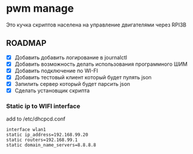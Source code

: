 # pwm manage

Это кучка скриптов населена на управление двигателями через  RPI3B

## ROADMAP

- [x] Добавить добавить логирование в journalctl 
- [x] Добавить возможность делать использования программного ШИМ 
- [x] Добавить подключение по WI-FI
- [x] Добавить тестовый клиент который будет пулять json 
- [x] Запилить сервер который будет парсить json
- [x] Сделать установщик скрипта

### Static ip to WIFI interface 

add  to /etc/dhcpcd.conf
```
interface wlan1
static ip_address=192.168.99.20
static routers=192.168.99.1
static domain_name_servers=8.8.8.8
```